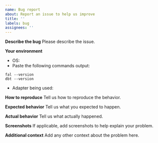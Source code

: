 ```yaml
---
name: Bug report
about: Report an issue to help us improve
title: ''
labels: bug
assignees: ''
---
```


<!-- *** Make sure you have searched for an existing bug report for this issue *** -->

**Describe the bug**
Please describe the issue.

**Your environment**
- OS: 
- Paste the following commands output:
```
fal --version
dbt --version
```
- Adapter being used: <!-- (if more than one dbt plugin installed) --> 

**How to reproduce**
Tell us how to reproduce the behavior.

**Expected behavior**
Tell us what you expected to happen.

**Actual behavior**
Tell us what actually happened.

**Screenshots**
If applicable, add screenshots to help explain your problem.

**Additional context**
Add any other context about the problem here.
